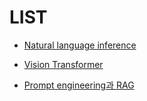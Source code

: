 
# LIST

* [Natural language inference](https://github.com/mypeacefulcode/ml-research/tree/main/Natural%20language%20inference)

* [Vision Transformer](https://github.com/mypeacefulcode/ml-research/tree/main/vision_trainsformer)

* [Prompt engineering과 RAG](https://github.com/mypeacefulcode/ml-research/tree/main/LLM)
